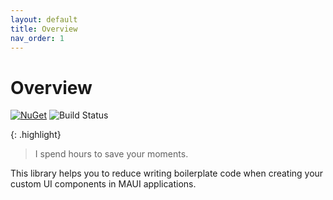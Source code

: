 ```yaml
---
layout: default
title: Overview
nav_order: 1
---
```


# Overview

[![NuGet](https://buildstats.info/nuget/BindableProps?includePreReleases=true)](https://www.nuget.org/packages/BindableProps/) ![Build Status](https://github.com/KafkaWannaFly/BindableProps/actions/workflows/publish-to-nuget.yaml/badge.svg)

{: .highlight}
> I spend hours to save your moments.

This library helps you to reduce writing boilerplate code when creating your custom UI components in MAUI applications.
